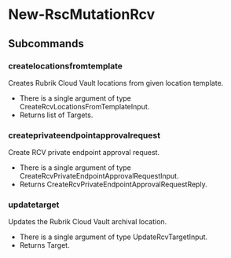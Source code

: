 # New-RscMutationRcv
## Subcommands
### createlocationsfromtemplate
Creates Rubrik Cloud Vault locations from given location template.

- There is a single argument of type CreateRcvLocationsFromTemplateInput.
- Returns list of Targets.
### createprivateendpointapprovalrequest
Create RCV private endpoint approval request.

- There is a single argument of type CreateRcvPrivateEndpointApprovalRequestInput.
- Returns CreateRcvPrivateEndpointApprovalRequestReply.
### updatetarget
Updates the Rubrik Cloud Vault archival location.

- There is a single argument of type UpdateRcvTargetInput.
- Returns Target.

